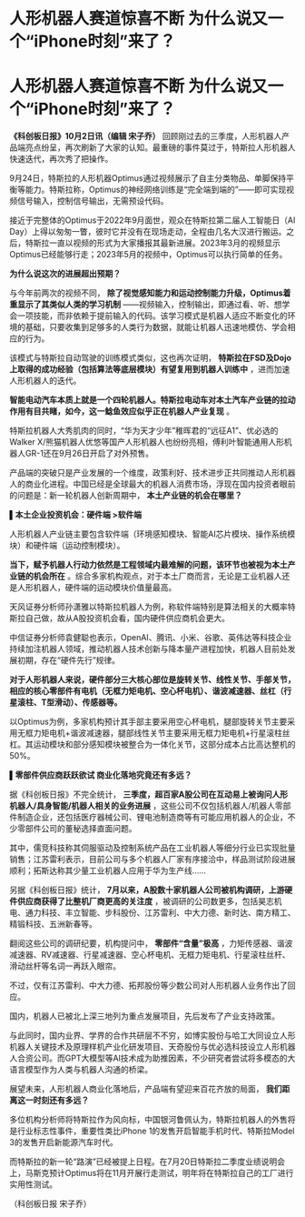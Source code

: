 # 人形机器人赛道惊喜不断 为什么说又一个“iPhone时刻”来了？

# 人形机器人赛道惊喜不断 为什么说又一个“iPhone时刻”来了？

**《科创板日报》10月2日讯（编辑 宋子乔）**
回顾刚过去的三季度，人形机器人产品端亮点纷呈，再次刷新了大家的认知。最重磅的事件莫过于，特斯拉人形机器人快速迭代，再次秀了把操作。

9月24日，特斯拉的人形机器Optimus通过视频展示了自主分类物品、单脚保持平衡等能力。特斯拉称，Optimus的神经网络训练是“完全端到端的”——即可实现视频信号输入，控制信号输出，无需预设代码。

接近于完整体的Optimus于2022年9月面世，观众在特斯拉第二届人工智能日（AI
Day）上得以匆匆一瞥，彼时它并没有在现场走动，全程由几名大汉进行搬运。之后，特斯拉一直以视频的形式为大家播报其最新进展。2023年3月的视频显示Optimus已经能够行走；2023年5月的视频中，Optimus可以执行简单的任务。

**为什么说这次的进展超出预期？**

与今年前两次的视频不同， **除了视觉感知能力和运动控制能力升级，Optimus着重显示了其类似人类的学习机制**
——视频输入，控制输出，即通过看、听、想学会一项技能，而非依赖于提前输入的代码。该学习模式是机器人适应不断变化的环境的基础，只要收集到足够多的人类行为数据，就能让机器人迅速地模仿、学会相应的行为。

该模式与特斯拉自动驾驶的训练模式类似，这也再次证明， **特斯拉在FSD及Dojo上取得的成功经验（包括算法等底层模块）有望复用到机器人训练中**
，进而加速人形机器人的迭代。

**智能电动汽车本质上就是一个四轮机器人。特斯拉电动车对本土汽车产业链的拉动作用有目共睹，如今，这一鲶鱼效应似乎正在机器人产业复现** 。

特斯拉机器人大秀肌肉的同时，“华为天才少年”稚晖君的“远征A1”、优必选的Walker
X/熊猫机器人优悠等国产人形机器人也纷纷亮相，傅利叶智能通用人形机器人GR-1还在9月26日开启了对外预售。

产品端的突破只是产业发展的一个维度，政策利好、技术进步正共同推动人形机器人的商业化进程。中国已经是全球最大的机器人消费市场，浮现在国内投资者眼前的问题是：新一轮机器人创新周期中，
**本土产业链的机会在哪里？**

**▌本土企业投资机会：硬件端 >软件端**

人形机器人产业链主要包含软件端（环境感知模块、智能AI芯片模块、操作系统模块）和硬件端（运动控制模块）。

**当下，赋予机器人行动力依然是工程领域内最难解的问题，该环节也被视为本土产业链的机会所在**
。综合多家机构观点，对于本土厂商而言，无论是工业机器人还是人形机器人，硬件端的运动模块价值量最高。

天风证券分析师孙潇雅以特斯拉机器人为例，称软件端特别是算法相关的大概率特斯拉自己做，故从A股投资机会看，国内硬件供应商机会更大。

中信证券分析师袁健聪也表示，OpenAI、腾讯、小米、谷歌、英伟达等科技企业持续加注机器人领域，推动机器人技术创新与降本量产进程加快，机器人目前处发展初期，存在“硬件先行”规律。

**对于人形机器人来说，硬件部分三大核心部位是旋转关节、线性关节、手部关节，相应的核心零部件有电机（无框力矩电机、空心杯电机）、谐波减速器、丝杠（行星滚柱、T型滑动）、传感器等。**

以Optimus为例，多家机构预计其手部主要采用空心杯电机，腿部旋转关节主要采用无框力矩电机+谐波减速器，腿部线性关节主要采用无框力矩电机+行星滚柱丝杠。其运动模块和部分感知模块被整合为一体化关节，这部分成本占比高达整机的50%。

**▌零部件供应商跃跃欲试 商业化落地究竟还有多远？**

据《科创板日报》不完全统计， **三季度，超百家A股公司在互动易上被询问人形机器人/具身智能/机器人相关的业务进展**
，这些公司不仅包括机器人/机器人零部件制造企业，还包括医疗器械公司、锂电池制造商等有可能应用机器人的企业，不少零部件公司的董秘选择直面问题。

其中，儒竞科技称其伺服驱动及控制系统产品在工业机器人等细分行业已实现批量销售；江苏雷利表示，目前公司与多个机器人厂家有序接洽中，样品测试阶段进展顺利；拓斯达称其少量工业机器人应用于华为生产线……

另据《科创板日报》统计， **7月以来，A股数十家机器人公司被机构调研，上游硬件供应商获得了比整机厂商更高的关注度**
，被调研的公司数更多，包括昊志机电、通力科技、丰立智能、步科股份、江苏雷利、中大力德、新时达、南方精工、精锻科技、五洲新春等。

翻阅这些公司的调研纪要，机构提问中， **零部件“含量”极高**
，力矩传感器、谐波减速器、RV减速器、行星减速器、空心杯电机、无框力矩电机、行星滚柱丝杆、滑动丝杆等名词一再跃入眼帘。

不过，仅有江苏雷利、中大力德、拓邦股份等少数公司对人形机器人业务作出了回应。

国内，机器人已被北上深三地列为重点发展项目，先后发布了产业支持政策。

与此同时，国内业界、学界的合作共研层不不穷，如博实股份与哈工大同设立人形机器人关键技术及原理样机产业化研发项目、天奇股份与优必选科技设立人形机器人合资公司。而GPT大模型等AI技术成为助推因素，不少研究者尝试将多模态的大语言模型作为人类与机器人沟通的桥梁。

展望未来，人形机器人商业化落地后，产品端有望迎来百花齐放的局面， **我们距离这一时刻还有多远？**

多位机构分析师将特斯拉作为风向标，中国银河鲁佩认为，特斯拉机器人的外售将是行业标志性事件，重要性类比iPhone 1的发售开启智能手机时代、特斯拉Model
3的发售开启新能源汽车时代。

而特斯拉的新一轮“路演”已经被提上日程。在7月20日特斯拉二季度业绩说明会上，马斯克预计Optimus将在11月开展行走测试，明年将在特斯拉自己的工厂进行实用性测试。

（科创板日报 宋子乔）

